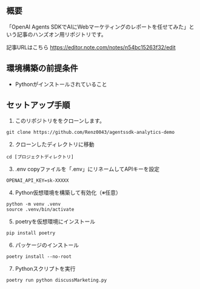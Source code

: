 ## 概要
「OpenAI Agents SDKでAIにWebマーケティングのレポートを任せてみた」という記事のハンズオン用リポジトリです。

記事URLはこちら
https://editor.note.com/notes/n54bc15263f32/edit

## 環境構築の前提条件
- Pythonがインストールされていること

## セットアップ手順

1. このリポジトリををクローンします。
```
git clone https://github.com/Renz0043/agentssdk-analytics-demo
```
2. クローンしたディレクトリに移動
```
cd [プロジェクトディレクトリ]
```
3. .env copyファイルを「.env」にリネームしてAPIキーを設定
```
OPENAI_API_KEY=sk-XXXXX
```
4. Python仮想環境を構築して有効化（※任意）
```
python -m venv .venv
source .venv/bin/activate
```
5. poetryを仮想環境にインストール
```
pip install poetry
```
6. パッケージのインストール
```
poetry install --no-root
```
7. Pythonスクリプトを実行
```
poetry run python discussMarketing.py
```
